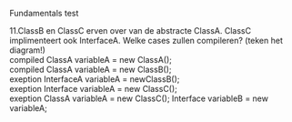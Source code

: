 Fundamentals test

11.ClassB en ClassC erven over van de abstracte ClassA. ClassC implimenteert ook InterfaceA. Welke cases zullen compileren? (teken het diagram!)
<br>compiled ClassA variableA = new ClassA();
<br>compiled ClassA variableA = new ClassB();
<br>exeption InterfaceA variableA = newClassB();
<br>exeption Interface variableA = new ClassC();
<br>exeption ClassA variableA = new ClassC(); Interface variableB = new variableA;